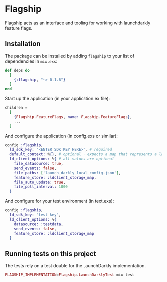 # Flagship

Flagship acts as an interface and tooling for working with launchdarkly feature flags.

## Installation

The package can be installed by adding `flagship` to your list of dependencies in `mix.exs`:

```elixir
def deps do
  [
    {:flagship, "~> 0.1.6"}
  ]
end
```

Start up the application (in your application.ex file):
```elixir
children =
  [
    {Flagship.FeatureFlags, name: Flagship.FeatureFlags},
    ...
  ]
```

And configure the application (in config.exs or similar):
```elixir
config :flagship,
  ld_sdk_key: "<ENTER SDK KEY HERE>", # required
  default_context: %{}, # optional - expects a map that represents a launchdarkly context
  ld_client_options: %{ # all values are optional
    file_datasource: true,
    send_events: false,
    file_paths: ['launch_darkly_local_config.json'],
    feature_store: :ldclient_storage_map,
    file_auto_update: true,
    file_poll_interval: 1000
  }
```

And configure for your test environment (in text.exs):
```elixir
config :flagship,
  ld_sdk_key: "test key",
  ld_client_options: %{
    datasource: :testdata,
    send_events: false,
    feature_store: :ldclient_storage_map
  }
```

## Running tests on this project
The tests rely on a test double for the LaunchDarkly implementation.
```elixir
FLAGSHIP_IMPLEMENTATION=Flagship.LaunchDarklyTest mix test
```



